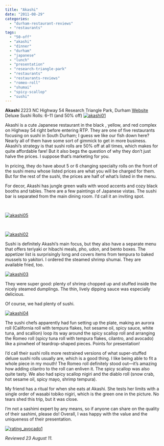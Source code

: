 ```yaml
---
title: "Akashi"
date: "2011-08-29"
categories: 
  - "durham-restaurant-reviews"
  - "restaurants"
tags: 
  - "50-off"
  - "akashi"
  - "dinner"
  - "durham"
  - "japanese"
  - "lunch"
  - "presentation"
  - "research-triangle-park"
  - "restaurants"
  - "restaurants-reviews"
  - "romeo-roll"
  - "shumai"
  - "spicy-scallop"
  - "sushi"
---
```


**Akashi** 2223 NC Highway 54 Research Triangle Park, Durham [Website](http://www.akashisushi54.com/) Deluxe Sushi Rolls: $6–$11 (and 50% off) [![](http://s3.amazonaws.com/thegourmez-wpmedia/2011/08/akashi01.jpg "akashi01")](http://s3.amazonaws.com/thegourmez-wpmedia/2011/08/akashi01.jpg)

Akashi is a cute Japanese restaurant in the black , yellow, and red complex on Highway 54 right before entering RTP. They are one of five restaurants focusing on sushi in South Durham; I guess we like our fish down here? Nearly all of them have some sort of gimmick to get in more business. Akashi’s strategy is that sushi rolls are 50% off at all times, which makes for quite affordable fare! But it also begs the question of why they don’t just halve the prices. I suppose that’s marketing for you.

In pricing, they do have about 5 or 6 changing specialty rolls on the front of the sushi menu whose listed prices are what you will be charged for them. But for the rest of the sushi, the prices are half of what’s listed in the menu.

For decor, Akashi has jungle green walls with wood accents and cozy black booths and tables. There are a few paintings of Japanese vistas. The sushi bar is separated from the main dining room. I’d call it an inviting spot.

 

[![](http://s3.amazonaws.com/thegourmez-wpmedia/2011/08/akashi05.jpg "akashi05")](http://s3.amazonaws.com/thegourmez-wpmedia/2011/08/akashi05.jpg)

 

[![](http://s3.amazonaws.com/thegourmez-wpmedia/2011/08/akashi02.jpg "akashi02")](http://s3.amazonaws.com/thegourmez-wpmedia/2011/08/akashi02.jpg)

Sushi is definitely Akashi’s main focus, but they also have a separate menu that offers teriyaki or hibachi meals, pho, udon, and bento boxes. The appetizer list is surprisingly long and covers items from tempura to baked mussels to yakitori. I ordered the steamed shrimp shumai. They are available fried, too.

[![](http://s3.amazonaws.com/thegourmez-wpmedia/2011/08/akashi03.jpg "akashi03")](http://s3.amazonaws.com/thegourmez-wpmedia/2011/08/akashi03.jpg)

They were super good: plenty of shrimp chopped up and stuffed inside the nicely steamed dumplings. The thin, lively dipping sauce was especially delicious.

Of course, we had plenty of sushi.

[![](http://s3.amazonaws.com/thegourmez-wpmedia/2011/08/akashi04.jpg "akashi04")](http://s3.amazonaws.com/thegourmez-wpmedia/2011/08/akashi04.jpg)

The sushi chefs apparently had fun setting up the plate, making an aurora roll (California roll with tempura flakes, hot sesame oil, spicy sauce, white tuna, and scallion) loop its way around the spicy scallop roll and arranging the Romeo roll (spicy tuna roll with tempura flakes, cilantro, and avocado) like a pinwheel of teardrop-shaped pieces. Points for presentation!

I’d call their sushi rolls more restrained versions of what super-stuffed deluxe sushi rolls usually are, which is a good thing. I like being able to fit a whole piece in my mouth! The Romeo roll definitely stood out—it’s amazing how adding cilantro to the roll can enliven it. The spicy scallop was also quite tasty. We also had spicy scallop nigiri and the diablo roll (snow crab, hot sesame oil, spicy mayo, shrimp tempura).

My friend has a ritual for when she eats at Akashi. She tests her limits with a single order of wasabi tobiko nigiri, which is the green one in the picture. No tears shed this trip, but it was close.

I’m not a sashimi expert by any means, so if anyone can share on the quality of their sashimi, please do! Overall, I was happy with the value and the uniqueness of their presentation.

[![](http://s3.amazonaws.com/thegourmez-wpmedia/2009/02/rating_avocado1.gif "rating_avocado1")](http://s3.amazonaws.com/thegourmez-wpmedia/2009/02/rating_avocado1.gif)

_Reviewed 23 August 11._
